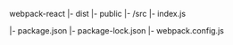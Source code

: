 webpack-react
|- dist
|- public
|- /src
|- index.js

|- package.json
|- package-lock.json
|- webpack.config.js
